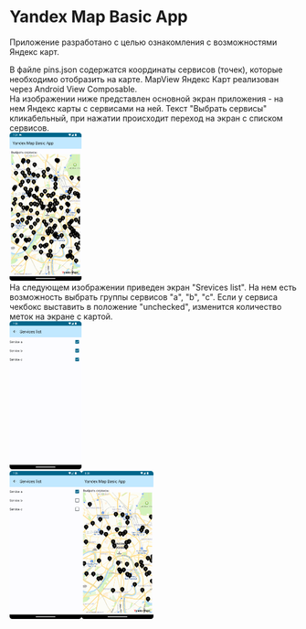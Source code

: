 # Yandex Map Basic App
Приложение разработано с целью ознакомления с возможностями Яндекс карт.  

В файле pins.json содержатся координаты сервисов (точек), которые необходимо отобразить на карте. MapView Яндекс Карт реализован через Android View Composable.  
На изображении ниже представлен основной экран приложения - на нем Яндекс карты с сервисами на ней. Текст "Выбрать сервисы" кликабельный, при нажатии происходит переход на экран с списком сервисов.  
<img src=main_screen.png width = 25%>  
На следующем изображении приведен экран "Srevices list". На нем есть возможность выбрать группы сервисов "a", "b", "c". Если у сервиса чекбокс выставить в положение "unchecked", изменится количество меток на экране с картой.  
<img src=services_list_screen.png width = 25%>  
<img src=services_unchecked.png width = 25%><img src=map_unchecked.png width = 25%>
